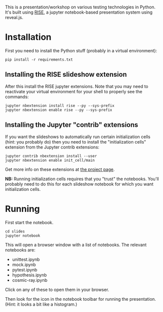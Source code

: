 This is a presentation/workshop on various testing technologies in Python. It's built using [RISE](https://github.com/damianavila/RISE), a jupyter notebook-based presentation system using reveal.js.

# Installation

First you need to install the Python stuff (probably in a virtual environment):

```
pip install -r requirements.txt
```

## Installing the RISE slideshow extension

After this install the RISE jupyter extensions. Note that you may need to
reactivate your virtual environment for your shell to properly see the commands:

```
jupyter nbextension install rise --py --sys-prefix
jupyter nbextension enable rise --py --sys-prefix
```

## Installing the Jupyter "contrib" extensions

If you want the slideshows to automatically run certain initialization cells
(hint: you probably do) then you need to install the "initialization cells"
extension from the Jupyter contrib extensions:

```
jupyter contrib nbextension install --user
jupyter nbextension enable init_cell/main
```

Get more info on these extensions
at
[the project page](https://github.com/ipython-contrib/jupyter_contrib_nbextensions).

**NB:** Running initialization cells requires that you "trust" the notebooks.
You'll probably need to do this for each slideshow notebook for which you want
initialization cells.

# Running
First start the notebook.

```
cd slides
jupyter notebook
```

This will open a browser window with a list of notebooks. The relevant notebooks are:

 - unittest.ipynb
 - mock.ipynb
 - pytest.ipynb
 - hypothesis.ipynb
 - cosmic-ray.ipynb

Click on any of these to open them in your browser.

Then look for the icon in the notebook toolbar for running the presentation.
(Hint: it looks a bit like a histogram.)
